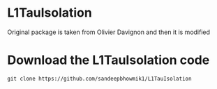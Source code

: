 # L1TauIsolation


Original package is taken from Olivier Davignon and then it is modified

# Download the L1TauIsolation code

```
git clone https://github.com/sandeepbhowmik1/L1TauIsolation


```
